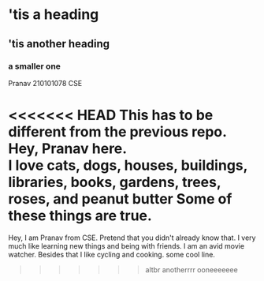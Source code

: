 # 'tis a heading

## 'tis another heading

### a smaller one

Pranav 
210101078
CSE

<<<<<<< HEAD
This has to be different from the previous repo. 
Hey, Pranav here.  
I love cats, dogs, houses, buildings, libraries, books, gardens, trees,
roses, and peanut butter
Some of these things are true.
=======
Hey, I am Pranav from CSE. Pretend that you didn't already know that. 
I very much like learning new things and being with friends. 
I am an avid movie watcher. Besides that I like cycling and cooking.
some cool line.

>>>>>>> altbr
anotherrrr ooneeeeeee
